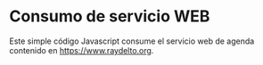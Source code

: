 # Consumo de servicio WEB

Este simple código Javascript consume el servicio web de agenda contenido en https://www.raydelto.org.
